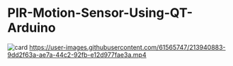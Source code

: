 # PIR-Motion-Sensor-Using-QT-Arduino
![card](https://user-images.githubusercontent.com/61565747/213940881-3dd12d94-da2e-43ec-9618-7ad7addaa554.png)
https://user-images.githubusercontent.com/61565747/213940883-9dd2f63a-ae7a-44c2-92fb-e12d977fae3a.mp4
